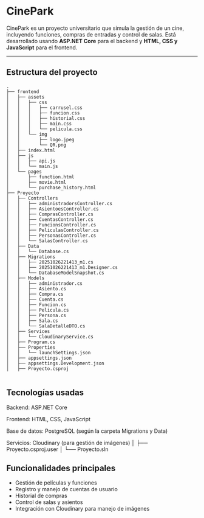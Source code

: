 # CinePark

CinePark es un proyecto universitario que simula la gestión de un cine, incluyendo funciones, compras de entradas y control de salas. Está desarrollado usando **ASP.NET Core** para el backend y **HTML, CSS y JavaScript** para el frontend.

---

## Estructura del proyecto

```plaintext
.
├── frontend
│   ├── assets
│   │   ├── css
│   │   │   ├── carrusel.css
│   │   │   ├── funcion.css
│   │   │   ├── historial.css
│   │   │   ├── main.css
│   │   │   └── pelicula.css
│   │   └── img
│   │       ├── logo.jpeg
│   │       └── QR.png
│   ├── index.html
│   ├── js
│   │   ├── api.js
│   │   └── main.js
│   └── pages
│       ├── function.html
│       ├── movie.html
│       └── purchase_history.html
├── Proyecto
│   ├── Controllers
│   │   ├── administradorsController.cs
│   │   ├── AsientoesController.cs
│   │   ├── ComprasController.cs
│   │   ├── CuentasController.cs
│   │   ├── FuncionsController.cs
│   │   ├── PeliculasController.cs
│   │   ├── PersonasController.cs
│   │   └── SalasController.cs
│   ├── Data
│   │   └── Database.cs
│   ├── Migrations
│   │   ├── 20251026221413_m1.cs
│   │   ├── 20251026221413_m1.Designer.cs
│   │   └── DatabaseModelSnapshot.cs
│   ├── Models
│   │   ├── administrador.cs
│   │   ├── Asiento.cs
│   │   ├── Compra.cs
│   │   ├── Cuenta.cs
│   │   ├── Funcion.cs
│   │   ├── Pelicula.cs
│   │   ├── Persona.cs
│   │   ├── Sala.cs
│   │   └── SalaDetalleDTO.cs
│   ├── Services
│   │   └── CloudinaryService.cs
│   ├── Program.cs
│   ├── Properties
│   │   └── launchSettings.json
│   ├── appsettings.json
│   ├── appsettings.Development.json
│   ├── Proyecto.csproj


```
## Tecnologías usadas

Backend: ASP.NET Core

Frontend: HTML, CSS, JavaScript

Base de datos: PostgreSQL (según la carpeta Migrations y Data)

Servicios: Cloudinary (para gestión de imágenes)
│   ├── Proyecto.csproj.user
│   └── Proyecto.sln

## Funcionalidades principales

- Gestión de películas y funciones
- Registro y manejo de cuentas de usuario
- Historial de compras
- Control de salas y asientos
- Integración con Cloudinary para manejo de imágenes
